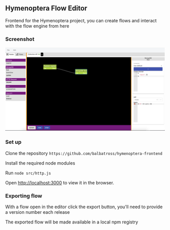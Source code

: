## Hymenoptera Flow Editor 

Frontend for the Hymenoptera project, you can create flows and interact with the flow engine from here

### Screenshot

![screenshot](https://raw.githubusercontent.com/balbatross/hymenoptera-frontend/master/demo.png)

### Set up

Clone the repository `https://github.com/balbatross/hymenoptera-frontend`

Install the required node modules

Run `node src/http.js`

Open [http://localhost:3000](http://localhost:3000) to view it in the browser.

### Exporting flow

With a flow open in the editor click the export button, you'll need to provide a version number each release

The exported flow will be made available in a local npm registry

